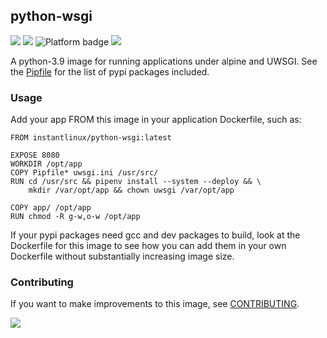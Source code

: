 ## python-wsgi
[![](https://img.shields.io/docker/v/instantlinux/python-wsgi?sort=date)](https://hub.docker.com/r/instantlinux/python-wsgi/tags "Version badge") [![](https://img.shields.io/docker/image-size/instantlinux/python-wsgi?sort=date)](https://github.com/instantlinux/docker-tools/tree/main/images/python-wsgi "Image badge") ![](https://img.shields.io/badge/platform-amd64-blue "Platform badge") [![](https://img.shields.io/badge/dockerfile-latest-blue)](https://gitlab.com/instantlinux/docker-tools/-/blob/main/images/python-wsgi/Dockerfile "dockerfile")

A python-3.9 image for running applications under alpine and UWSGI. See the [Pipfile](https://github.com/instantlinux/docker-tools/blob/main/images/python-wsgi/Pipfile) for the list of pypi packages included.

### Usage
Add your app FROM this image in your application Dockerfile, such as:
```
FROM instantlinux/python-wsgi:latest

EXPOSE 8080
WORKDIR /opt/app
COPY Pipfile* uwsgi.ini /usr/src/
RUN cd /usr/src && pipenv install --system --deploy && \
    mkdir /var/opt/app && chown uwsgi /var/opt/app

COPY app/ /opt/app
RUN chmod -R g-w,o-w /opt/app
```

If your pypi packages need gcc and dev packages to build, look at the Dockerfile for this image to see how you can add them in your own Dockerfile without substantially increasing image size.

### Contributing

If you want to make improvements to this image, see [CONTRIBUTING](https://github.com/instantlinux/docker-tools/blob/main/CONTRIBUTING.md).

[![](https://img.shields.io/badge/license-GPL--3.0-red.svg)](https://choosealicense.com/licenses/gpl-3.0/ "License badge")
